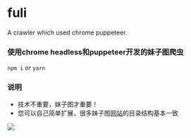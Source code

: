 # fuli
A crawler which used chrome puppeteer.

### 使用chrome headless和puppeteer开发的妹子图爬虫
`npm i`
or
`yarn`

### 说明
- 技术不重要，妹子图才重要！
- 您可以自己简单扩展，很多妹子图[网站](http://zhaofuli.info)的目录结构基本一致

![](http://wx1.sinaimg.cn/mw600/0069lnCQgy1fjy6oz6tkvj30iy0sg0ve.jpg)
